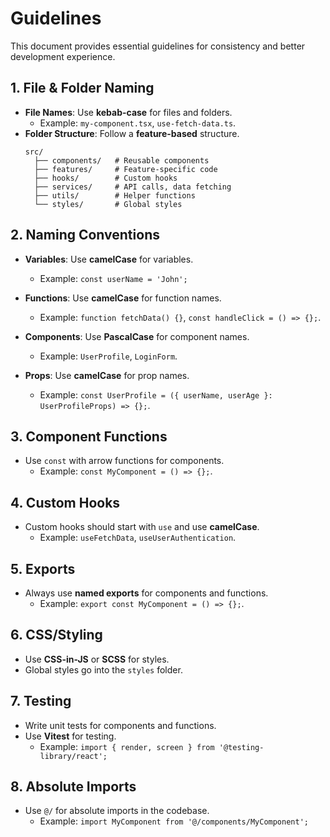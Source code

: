 # Guidelines

This document provides essential guidelines for consistency and better development experience.

## 1. **File & Folder Naming**

- **File Names**: Use **kebab-case** for files and folders.
  - Example: `my-component.tsx`, `use-fetch-data.ts`.
- **Folder Structure**: Follow a **feature-based** structure.
  ```
  src/
    ├── components/   # Reusable components
    ├── features/     # Feature-specific code
    ├── hooks/        # Custom hooks
    ├── services/     # API calls, data fetching
    ├── utils/        # Helper functions
    └── styles/       # Global styles
  ```

## 2. **Naming Conventions**

- **Variables**: Use **camelCase** for variables.
  - Example: `const userName = 'John';`
- **Functions**: Use **camelCase** for function names.

  - Example: `function fetchData() {}`, `const handleClick = () => {};`.

- **Components**: Use **PascalCase** for component names.

  - Example: `UserProfile`, `LoginForm`.

- **Props**: Use **camelCase** for prop names.
  - Example: `const UserProfile = ({ userName, userAge }: UserProfileProps) => {};`.

## 3. **Component Functions**

- Use `const` with arrow functions for components.
  - Example: `const MyComponent = () => {};`.

## 4. **Custom Hooks**

- Custom hooks should start with `use` and use **camelCase**.
  - Example: `useFetchData`, `useUserAuthentication`.

## 5. **Exports**

- Always use **named exports** for components and functions.
  - Example: `export const MyComponent = () => {};`.

## 6. **CSS/Styling**

- Use **CSS-in-JS** or **SCSS** for styles.
- Global styles go into the `styles` folder.

## 7. **Testing**

- Write unit tests for components and functions.
- Use **Vitest** for testing.
  - Example: `import { render, screen } from '@testing-library/react';`

## 8. **Absolute Imports**

- Use `@/` for absolute imports in the codebase.
  - Example: `import MyComponent from '@/components/MyComponent';`
